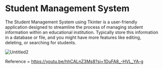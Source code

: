 # Student Management System
The Student Management System using Tkinter is a user-friendly application designed to streamline the process of managing student information within an educational institution.
Typically store this information in a database or file, and you might have more features like editing, deleting, or searching for students.

![Untitled2](https://github.com/jarvis123282/projects/assets/121811204/653dd534-183d-4e84-891d-f6c07166fa03)

Reference = https://youtu.be/hhCALnZ3Ms8?si=1DuFA8_-HVL_YA-g

